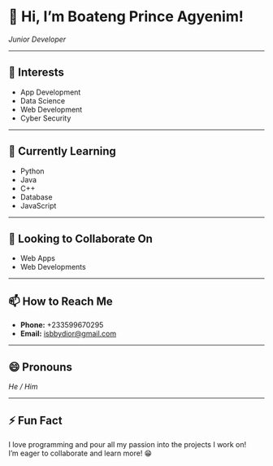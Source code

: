 # 👋 Hi, I’m Boateng Prince Agyenim!
*Junior Developer*

---

## 👀 Interests
- App Development
- Data Science
- Web Development
- Cyber Security

---

## 🌱 Currently Learning
- Python
- Java
- C++
- Database
- JavaScript

---

## 💞 Looking to Collaborate On
- Web Apps
- Web Developments

---

## 📫 How to Reach Me
- **Phone:** +233599670295  
- **Email:** [isbbydior@gmail.com](mailto:isbbydior@gmail.com)

---

## 😄 Pronouns
*He / Him*

---

## ⚡ Fun Fact
I love programming and pour all my passion into the projects I work on!  
I’m eager to collaborate and learn more! 😁
